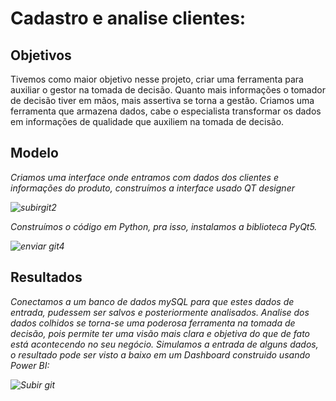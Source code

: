 # Cadastro e analise clientes:
## Objetivos
Tivemos como maior objetivo nesse projeto, criar uma ferramenta para auxiliar o gestor na tomada de decisão. Quanto mais informações o tomador de decisão tiver em mãos, mais assertiva se torna a gestão. Criamos uma ferramenta que armazena dados, cabe o especialista transformar os dados em informações de qualidade que auxiliem na tomada de decisão.
## Modelo
*Criamos uma interface onde entramos com dados dos clientes e informações do produto, construímos a interface usado QT designer*

 *![subirgit2](https://user-images.githubusercontent.com/117185803/203994334-b74e90a6-163d-4b79-bf39-964950adc1ef.png)*

*Construímos o código em Python, pra isso, instalamos a biblioteca PyQt5.*

*![enviar git4](https://user-images.githubusercontent.com/117185803/203993265-b8158ecf-63e8-4fec-a5c5-b7047248e9cf.png)*

## Resultados

*Conectamos a um banco de dados mySQL para que estes dados de entrada, pudessem ser salvos e posteriormente analisados. Analise dos dados colhidos se torna-se uma poderosa ferramenta na tomada de decisão, pois permite ter uma visão mais clara e objetiva do que de fato está acontecendo no seu negócio. Simulamos a entrada de alguns dados, o resultado pode ser visto a baixo em um Dashboard construido usando Power BI:*


*![Subir git](https://user-images.githubusercontent.com/117185803/203996287-fbbbd104-a664-4bf7-b60f-d58855e0d24e.png)*



